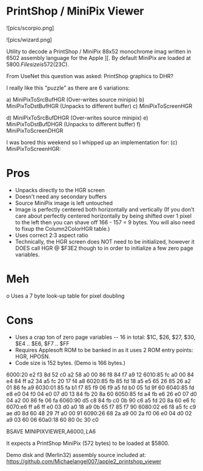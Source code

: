 # PrintShop / MiniPix Viewer

![pics/scorpio.png]

![pics/wizard.png]

Utility to decode a PrintShop / MiniPix 88x52 monochrome imag written
in 6502 assembly language for the Apple \]\[.
By default MiniPix are loaded at $5800. File size is 572 ($23C).

From UseNet this question was asked:  PrintShop graphics to DHR?

I really like this "puzzle" as there are 6 variations:

a) MiniPixToSrcBufHGR (Over-writes source minipix)
b) MiniPixToDstBufHGR (Unpacks to different buffer)
c) MiniPixToScreenHGR

d) MiniPixToSrcBufDHGR (Over-writes source minipix)
e) MiniPixToDstBufDHGR (Unpacks to different buffer)
f) MiniPixToScreenDHGR

I was bored this weekend so I whipped up an implementation for:
 (c) MiniPixToScreenHGR:

Pros
====
+ Unpacks directly to the HGR screen
+ Doesn't need any secondary buffers
+ Source MiniPix image is left untouched
+ Image is perfectly centered both horizontally and vertically
  (If you don't care about perfectly centered horizontally by being shifted
   over 1 pixel to the left then you can shave off 166 - 157 = 9 bytes. You
   will also need to fixup the Column2ColorHGR table.)
+ Uses correct 2:3 aspect ratio
+ Technically, the HGR screen does NOT need to be initialized, however it DOES
  call HGR @ $F3E2 though to in order to initialize a few zero page variables.

Meh
===
o Uses a 7 byte look-up table for pixel doubling

Cons
====
- Uses a crap ton of zero page variables -- 16 in total:
    $1C, $26, $27, $30, $E4 .. $E6, $F7 .. $FF
- Requires Applesoft ROM to be banked in as it uses 2 ROM entry points:
    HGR, HPOSN.
- Code size is 152 bytes. (Demo is 166 bytes.)


6000:20 e2 f3 8d 52 c0 a2 58  a0 00 86 f8 84 f7 a9 12
6010:85 fc a0 00 84 e4 84 ff  a2 34 a5 fc 20 17 f4 a8
6020:85 fb 85 fd 18 a5 e5 65  26 85 26 a2 01 86 fe a9
6030:01 85 fa b1 f7 85 f9 06  f9 a5 fd b0 05 1d 9f 60
6040:85 fd e8 e0 04 f0 04 e0  07 d0 13 84 fb 20 8a 60
6050:85 fd a4 fb e6 26 e0 07  d0 04 a2 00 86 fe 06 fa
6060:90 d5 c8 84 fb c0 0b 90  c6 a5 fd 20 8a 60 e6 fc
6070:e6 ff a6 ff e0 03 d0 a0  18 a9 0b 65 f7 85 f7 90
6080:02 e6 f8 a5 fc c9 ae d0  8d 60 48 29 7f a0 00 91
6090:26 68 2a a9 00 2a f0 06  e0 04 d0 02 a9 03 60 06
60a0:18 60 80 0c 30 c0                               

BSAVE MINIPIXVIEWER,A$6000,L$A6

It expects a PrintShop MiniPix (572 bytes) to be loaded at $5800.

Demo disk and (Merlin32) assembly source included at:
https://github.com/Michaelangel007/apple2_printshop_viewer
